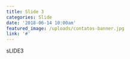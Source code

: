 ```yaml
---
title: Slide 3
categories: Slide
date: '2018-06-14 10:00am'
featured_image: /uploads/contatos-banner.jpg
link: '#'
---
```

sLIDE3
